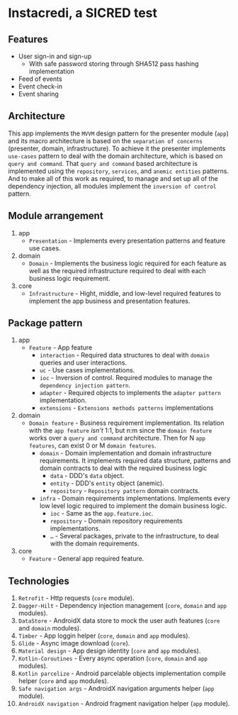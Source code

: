 # Instacredi, a SICRED test
## Features
* User sign-in and sign-up
    * With safe password storing through SHA512 pass hashing implementation
* Feed of events
* Event check-in
* Event sharing

## Architecture
This app implements the `MVVM` design pattern for the presenter module (`app`) and its macro architecture is based on the `separation of concerns` (presenter, domain, infrastructure).
To achieve it the presenter implements `use-cases` pattern to deal with the domain architecture, which is based on `query and command`. That `query and command` based architecture is implemented using the `repository`, `services`, and `anemic entities` patterns. And to make all of this work as required, to manage and set up all of the dependency injection, all modules implement the `inversion of control` pattern.

## Module arrangement
1. app
    * `Presentation` - Implements every presentation patterns and feature use cases. 
2. domain
    * `Domain` - Implements the business logic required for each feature as well as the required infrastructure required to deal with each business logic requirement.
3. core
    * `Infrastructure` - Hight, middle, and low-level required features to implement the app business and presentation features.

## Package pattern
1. app
    * `Feature` - App feature
        * `interaction` - Required data structures to deal with `domain` queries and user interactions.
        * `uc` - Use cases implementations. 
        * `ioc` - Inversion of control. Required modules to manage the `dependency injection pattern`.
        * `adapter` - Required objects to implements the `adapter pattern` implementation.
        * `extensions` - `Extensions methods patterns` implementations
2. domain
    * `Domain feature` - Business requirement implementation. Its relation with the `app feature` *isn't* 1:1, but n:m since the `domain feature` works over a `query and command` architecture. Then for N `app features`, can exist 0 or M `domain features`.
        * `domain` - Domain implementation and domain infrastructure requirements. It implements required data structure, patterns and domain contracts to deal with the required business logic
            * `data` - DDD's `data` object.
            * `entity` - DDD's `entity` object (anemic).
            * `repository` - `Repository pattern` domain contracts.
        * `infra` - Domain requirements implementations. Implements every low level logic required to implement the domain business logic.
            * `ioc` - Same as the `app.feature.ioc`.
            * `repository` - Domain repository requirements implementations.
            *  `…` - Several packages, private to the infrastructure, to deal with the domain requirements.
3. core
    * `Feature` - General app required feature.
    
## Technologies
1. `Retrofit` - Http requests (`core` module).
2. `Dagger-Hilt` - Dependency injection management (`core`, `domain` and `app` modules).
3. `DataStore` - AndroidX data store to mock the user auth features (`core` and `domain` modules).
4. `Timber` - App loggin helper (`core`, `domain` and `app` modules).
5. `Glide` - Async image download (`core`).
6. `Material design` - App design identity (`core` and `app` modules).
7. `Kotlin-Coroutines` - Every async operation (`core`, `domain` and `app` modules).
8. `Kotlin parcelize` - Android parcelable objects implementation compile helper (`core` and `app` modules).
9. `Safe navigation args` - AndroidX navigation arguments helper (`app` module).
10. `AndroidX navigation` - Android fragment navigation helper (`app` module).
